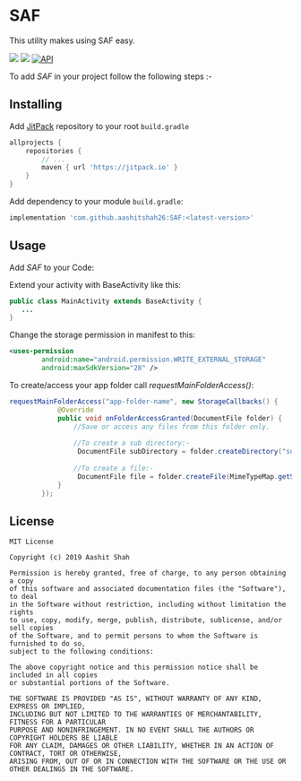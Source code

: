 # SAF
This utility makes using SAF easy.


[![](https://jitpack.io/v/aashitshah26/SAF.svg)](https://jitpack.io/#aashitshah26/SAF)
![](https://img.shields.io/apm/l/vim-mode)
[![API](https://img.shields.io/badge/API-21%2B-brightgreen.svg?style=flat)](https://android-arsenal.com/api?level=21)


To add *SAF* in your project follow the following steps :-

## Installing

Add [JitPack](https://jitpack.io) repository to your root `build.gradle`

```gradle
allprojects {
    repositories {
        // ...
        maven { url 'https://jitpack.io' }
    }
}
```
Add dependency to your module `build.gradle`:

```gradle
implementation 'com.github.aashitshah26:SAF:<latest-version>'
```

## Usage

Add *SAF* to your Code:

Extend your activity with BaseActivity like this:

```java
public class MainActivity extends BaseActivity {
   ...
}
```

Change the storage permission in manifest to this:

```xml
<uses-permission
        android:name="android.permission.WRITE_EXTERNAL_STORAGE"
        android:maxSdkVersion="28" />
```


To create/access your app folder call *requestMainFolderAccess()*:

```java
requestMainFolderAccess("app-folder-name", new StorageCallbacks() {
            @Override
            public void onFolderAccessGranted(DocumentFile folder) {
                //Save or access any files from this folder only.
                
                //To create a sub directory:-
                 DocumentFile subDirectory = folder.createDirectory("sub-directory-name");
      
                //To create a file:-
                 DocumentFile file = folder.createFile(MimeTypeMap.getSingleton().getMimeTypeFromExtension(".pdf"),"trial.pdf") 
            }
        });
```


## License 

    MIT License

    Copyright (c) 2019 Aashit Shah

    Permission is hereby granted, free of charge, to any person obtaining a copy 
    of this software and associated documentation files (the "Software"), to deal
    in the Software without restriction, including without limitation the rights
    to use, copy, modify, merge, publish, distribute, sublicense, and/or sell copies
    of the Software, and to permit persons to whom the Software is furnished to do so,
    subject to the following conditions:

    The above copyright notice and this permission notice shall be included in all copies
    or substantial portions of the Software.

    THE SOFTWARE IS PROVIDED "AS IS", WITHOUT WARRANTY OF ANY KIND, EXPRESS OR IMPLIED,
    INCLUDING BUT NOT LIMITED TO THE WARRANTIES OF MERCHANTABILITY, FITNESS FOR A PARTICULAR
    PURPOSE AND NONINFRINGEMENT. IN NO EVENT SHALL THE AUTHORS OR COPYRIGHT HOLDERS BE LIABLE
    FOR ANY CLAIM, DAMAGES OR OTHER LIABILITY, WHETHER IN AN ACTION OF CONTRACT, TORT OR OTHERWISE,
    ARISING FROM, OUT OF OR IN CONNECTION WITH THE SOFTWARE OR THE USE OR OTHER DEALINGS IN THE SOFTWARE.

